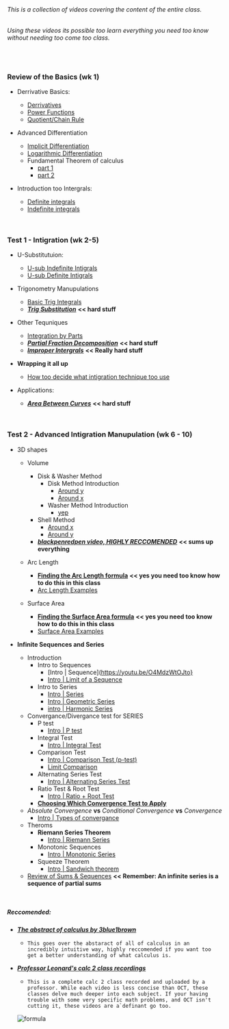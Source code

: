 <br/>

###### This is a collection of videos covering the content of the entire class.
###### Using these videos its possible too learn everything you need too know without needing too come too class.

<br/>

### Review of the Basics (wk 1)
+ Derrivative Basics:
    + [Derrivatives](https://www.youtube.com/watch?v=5yfh5cf4-0w)
    + [Power Functions](https://www.youtube.com/watch?v=9Yz-RCdS2Tg)
    + [Quotient/Chain Rule](https://youtu.be/lEj3dzj2Doc)

+ Advanced Differentiation
    + [Implicit Differentiation](https://www.youtube.com/watch?v=xbviQHhU1rA)
    + [Logarithmic Differentiation](https://www.youtube.com/watch?v=Dp9sgIvaKPk)
    + Fundamental Theorem of calculus
        + [part 1](https://www.youtube.com/watch?v=aeB5BWY0RlE)
        + [part 2](https://www.youtube.com/watch?v=ns8N1UuXl4w)

+ Introduction too Intergrals:
    + [Definite integrals](https://www.youtube.com/watch?v=Gc3QvUB0PkI)
    + [Indefinite integrals](https://www.youtube.com/watch?v=JTFMeSCxgcA)
    
<br/>

### Test 1 - Intigration (wk 2-5)

* U-Substitutuion:
    * [U-sub Indefinite Intigrals](https://www.youtube.com/watch?v=IAh00vU3FSY)
    * [U-sub Definite Intigrals](https://www.youtube.com/watch?v=tM4RWc9ryx0)

* Trigonometry Manupulations
    * [Basic Trig Integrals](https://www.youtube.com/watch?v=flvhNBoOsiA)
    * [***Trig Substitution***](https://www.youtube.com/watch?v=gJdeJ1CoFnU) **<< hard stuff**
  
* Other Tequniques
    * [Integration by Parts](https://www.youtube.com/watch?v=tGu-764KHCk)
    * [***Partial Fraction Decomposition***](https://www.youtube.com/watch?v=r5MIraVUVUA) **<< hard stuff**
    * [***Improper Intergrals***](https://www.youtube.com/watch?v=d_CnAKmQOKE) **<< Really hard stuff**
    
* **Wrapping it all up**
    * [How too decide what intigration technique too use](https://www.youtube.com/watch?v=M5MaGUO0JDs)
    

* Applications:
    * [***Area Between Curves***](https://www.youtube.com/watch?v=ltxdcegn8xc) **<< hard stuff**


<br/>

### Test 2 - Advanced Intigration Manupulation (wk 6 - 10)

* 3D shapes
    * Volume
        * Disk & Washer Method
            * Disk Method Introduction
                * [Around y](https://www.youtube.com/watch?v=btGaOTXxXs8)
                * [Around x](https://www.youtube.com/watch?v=43AS7bPUORc)
            * Washer Method Introduction
                * [yep](https://www.youtube.com/watch?v=vhMl755vR5Q)
        * Shell Method
            * [Around x](https://www.youtube.com/watch?v=R-Qu3QWOEiA)
            * [Around y](https://www.youtube.com/watch?v=6Ozz3J-LRrY)
        * [***blackpenredpen video, HIGHLY RECCOMENDED***](https://www.youtube.com/watch?v=ydyXf01WNYA) **<< sums up everything**
        
    * Arc Length
        * [**Finding the Arc Length formula**](https://www.youtube.com/watch?v=pH-Omj-cMok) **<< yes you need too know how to do this in this class**
        * [Arc Length Examples](https://youtu.be/DNDAwWIL5FY)

    * Surface Area
        * [**Finding the Surface Area formula**](https://youtu.be/zUzan1Ma9nE) **<< yes you need too know how to do this in this class**
        * [Surface Area Examples](https://youtu.be/lQM-0Nqs9Pg)
    
* **Infinite Sequences and Series**
    * Introduction                                                               
        * Intro to Sequences
            * [Intro \| Sequence](https://youtu.be/O4MdzWtOJto}
            * [Intro | Limit of a Sequence](https://youtu.be/Re1Mh60lXFs)
        * Intro to Series
            * [Intro | Series](https://youtu.be/wtlt1AU5bEI)
            * [Intro | Geometric Series](https://youtu.be/Gs1Qc8XKtqM)
            * [intro | Harmonic Series](https://youtu.be/5ejmgwXVSqQ)
    * Convergance/Divergance test for SERIES
        * P test
            * [Intro | P test](https://www.youtube.com/watch?v=rwLkrGrugOk)
        * Integral Test
            * [Intro | Integral Test](https://youtu.be/JHTS3WMU7aA)
        * Comparison Test
            * [Intro | Comparison Test (p-test)](https://youtu.be/GBBg3ntsUDI)
            * [Limit Comparison](https://youtu.be/7xhd8kdQFic)
        * Alternating Series Test
            * [Intro | Alternating Series Test](https://youtu.be/-lD0skTnqFo)
        * Ratio Test & Root Test
            * [Intro | Ratio + Root Test](https://youtu.be/we9xfbR8SwQ)
        * [**Choosing Which Convergence Test to Apply**](https://youtu.be/0wefqjpQyKM)
    * *Absolute Convergence* **vs** *Conditional Convergence* **vs** *Convergence*
        * [Intro | Types of convergance](https://www.youtube.com/watch?v=FPK6LO1iiXc)
    * Theroms
        * **Riemann Series Theorem**
            * [Intro | Riemann Series](https://youtu.be/6eL_6c8Tpao)
        * Monotonic Sequences
            * [Intro | Monotonic Series](https://www.youtube.com/watch?v=tHy3TXmZpF0)
        * Squeeze Theorem
            * [Intro | Sandwich theorem](https://youtu.be/WvxKwRcHGHg)
    * [Review of Sums & Sequences](https://www.youtube.com/watch?v=-wvF8OQSMx8) **<< Remember: An infinite series is a sequence of partial sums**
   
</br>

##### Reccomended:
* [***The abstract of calculus by 3blue1brown***](https://www.youtube.com/playlist?list=PLZHQObOWTQDMsr9K-rj53DwVRMYO3t5Yr)
    * ``This goes over the abstaract of all of calculus in an incredibly intuitive way, highly reccomended if you want too get a better understanding of what calculus is.``

* [***Professor Leonard's calc 2 class recordings***](https://www.youtube.com/playlistlist=PLDesaqWTN6EQ2J4vgsN1HyBeRADEh4Cw-)
    * ``This is a complete calc 2 class recorded and uploaded by a professor. While each video is less concise than OCT, these classes delve much deeper into each subject. If your having trouble with some very specific math problems, and OCT isn't cutting it, these videos are a`definant go too.``
    
    ![formula](https://render.githubusercontent.com/render/math?math=e^{i%20\pi}%20=%20-1)
